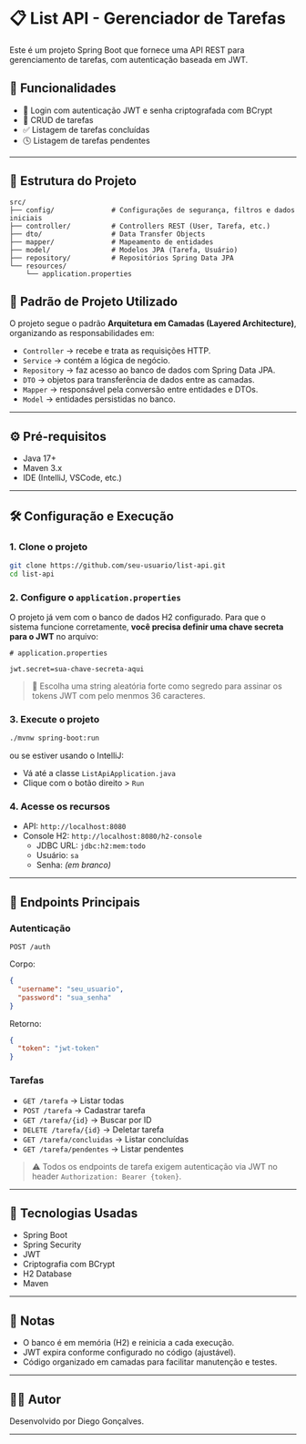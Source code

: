# 📋 List API - Gerenciador de Tarefas

Este é um projeto Spring Boot que fornece uma API REST para gerenciamento de tarefas, com autenticação baseada em JWT.

## 🚀 Funcionalidades

- 🔐 Login com autenticação JWT e senha criptografada com BCrypt
- 📄 CRUD de tarefas
- ✅ Listagem de tarefas concluídas
- 🕓 Listagem de tarefas pendentes

---

## 📂 Estrutura do Projeto

```
src/
├── config/              # Configurações de segurança, filtros e dados iniciais
├── controller/          # Controllers REST (User, Tarefa, etc.)
├── dto/                 # Data Transfer Objects
├── mapper/              # Mapeamento de entidades
├── model/               # Modelos JPA (Tarefa, Usuário)
├── repository/          # Repositórios Spring Data JPA
└── resources/
    └── application.properties
```
## 🧱 Padrão de Projeto Utilizado

O projeto segue o padrão **Arquitetura em Camadas (Layered Architecture)**, organizando as responsabilidades em:

- `Controller` → recebe e trata as requisições HTTP.
- `Service` → contém a lógica de negócio.
- `Repository` → faz acesso ao banco de dados com Spring Data JPA.
- `DTO` → objetos para transferência de dados entre as camadas.
- `Mapper` → responsável pela conversão entre entidades e DTOs.
- `Model` → entidades persistidas no banco.


---

## ⚙️ Pré-requisitos

- Java 17+
- Maven 3.x
- IDE (IntelliJ, VSCode, etc.)

---

## 🛠️ Configuração e Execução

### 1. Clone o projeto

```bash
git clone https://github.com/seu-usuario/list-api.git
cd list-api
```

### 2. Configure o `application.properties`

O projeto já vem com o banco de dados H2 configurado. Para que o sistema funcione corretamente, **você precisa definir uma chave secreta para o JWT** no arquivo:

```properties
# application.properties

jwt.secret=sua-chave-secreta-aqui
```

> 🔐 Escolha uma string aleatória forte como segredo para assinar os tokens JWT com pelo menmos 36 caracteres.

### 3. Execute o projeto

```bash
./mvnw spring-boot:run
```

ou se estiver usando o IntelliJ:

- Vá até a classe `ListApiApplication.java`
- Clique com o botão direito > `Run`

### 4. Acesse os recursos

- API: `http://localhost:8080`
- Console H2: `http://localhost:8080/h2-console`
    - JDBC URL: `jdbc:h2:mem:todo`
    - Usuário: `sa`
    - Senha: *(em branco)*

---

## 🧪 Endpoints Principais

### Autenticação

```http
POST /auth
```

Corpo:

```json
{
  "username": "seu_usuario",
  "password": "sua_senha"
}
```

Retorno:

```json
{
  "token": "jwt-token"
}
```

### Tarefas

- `GET /tarefa` → Listar todas
- `POST /tarefa` → Cadastrar tarefa
- `GET /tarefa/{id}` → Buscar por ID
- `DELETE /tarefa/{id}` → Deletar tarefa
- `GET /tarefa/concluidas` → Listar concluídas
- `GET /tarefa/pendentes` → Listar pendentes

> ⚠️ Todos os endpoints de tarefa exigem autenticação via JWT no header `Authorization: Bearer {token}`.

---

## 🧰 Tecnologias Usadas

- Spring Boot
- Spring Security
- JWT
- Criptografia com BCrypt
- H2 Database
- Maven

---

## 📝 Notas

- O banco é em memória (H2) e reinicia a cada execução.
- JWT expira conforme configurado no código (ajustável).
- Código organizado em camadas para facilitar manutenção e testes.

---

## 👨‍💻 Autor

Desenvolvido por Diego Gonçalves.

---
